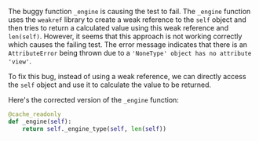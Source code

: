 The buggy function `_engine` is causing the test to fail. The `_engine` function uses the `weakref` library to create a weak reference to the `self` object and then tries to return a calculated value using this weak reference and `len(self)`. However, it seems that this approach is not working correctly which causes the failing test. The error message indicates that there is an `AttributeError` being thrown due to a `'NoneType' object has no attribute 'view'`.

To fix this bug, instead of using a weak reference, we can directly access the `self` object and use it to calculate the value to be returned.

Here's the corrected version of the `_engine` function:

```python
@cache_readonly
def _engine(self):
    return self._engine_type(self, len(self))
```